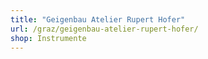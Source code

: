 ```yaml
---
title: "Geigenbau Atelier Rupert Hofer"
url: /graz/geigenbau-atelier-rupert-hofer/
shop: Instrumente
---
```

